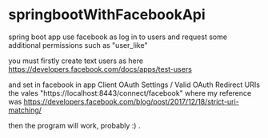 # springbootWithFacebookApi
spring boot app use facebook as log in to users and request some  additional permissions such as "user_like"


you must firstly create text users as here  https://developers.facebook.com/docs/apps/test-users


and set in facebook in app Client OAuth Settings / Valid OAuth Redirect URIs the vales "https://localhost:8443/connect/facebook"
where my reference was https://developers.facebook.com/blog/post/2017/12/18/strict-uri-matching/

then the program will work,
probably :) .
